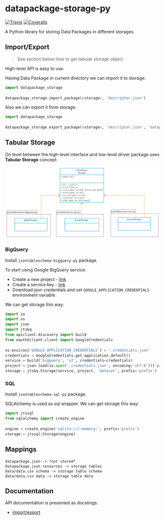 # datapackage-storage-py

[![Travis](https://img.shields.io/travis/okfn/datapackage-storage-py.svg)](https://travis-ci.org/okfn/datapackage-storage-py)
[![Coveralls](http://img.shields.io/coveralls/okfn/datapackage-storage-py.svg?branch=master)](https://coveralls.io/r/okfn/datapackage-storage-py?branch=master)

A Python library for storing Data Packages in different storages.

## Import/Export

> See section below how to get tabular storage object.

High-level API is easy to use.

Having Data Package in current directory we can import it to storage:

```python
import datapackage_storage

datapackage_storage.import_package(<storage>, 'descriptor.json')
```

Also we can export it from storage:

```python
import datapackage_storage

datapackage_storage.export_package(<storage>, 'descriptor.json', 'datapackage_name')
```

## Tabular Storage

On level between the high-level interface and low-level driver
package uses **Tabular Storage** concept:

![Tabular Storage](diagram.png)

### BigQuery

Install `jsontableschema-bigquery-py` package.

To start using Google BigQuery service:
- Create a new project - [link](https://console.developers.google.com/home/dashboard)
- Create a service key - [link](https://console.developers.google.com/apis/credentials)
- Download json credentials and set `GOOGLE_APPLICATION_CREDENTIALS` environment variable

We can get storage this way:

```python
import io
import os
import json
import jtsbq
from apiclient.discovery import build
from oauth2client.client import GoogleCredentials

os.environ['GOOGLE_APPLICATION_CREDENTIALS'] = '.credentials.json'
credentials = GoogleCredentials.get_application_default()
service = build('bigquery', 'v2', credentials=credentials)
project = json.load(io.open('.credentials.json', encoding='utf-8'))['project_id']
storage = jtsbq.Storage(service, project, 'dataset', prefix='prefix')
```

### SQL

Install `jsontableschema-sql-py` package.

SQLAlchemy is used as sql wrapper. We can get storage this way:

```python
import jtssql
from sqlalchemy import create_engine

engine = create_engine('sqlite:///:memory:', prefix='prefix')
storage = jtssql.Storage(engine)
```

## Mappings

```
datapackage.json -> *not stored*
datapackage.json resources -> storage tables
data/data.csv schema -> storage table schema
data/data.csv data -> storage table data
```

## Documentation

API documentation is presented as docstings:
- [import/export](https://github.com/okfn/datapackage-storage-py/blob/master/jtsbq/package.py)
